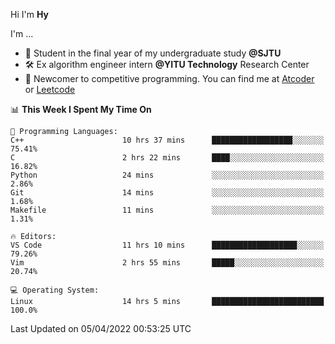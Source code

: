 Hi I'm **Hy**

I'm ...
- 📖 Student in the final year of my undergraduate study **@SJTU**
- 🛠️ Ex algorithm engineer intern **@YITU Technology** Research Center
- 🏅 Newcomer to competitive programming. You can find me at [Atcoder](https://atcoder.jp/users/Hy3) or [Leetcode](https://leetcode-cn.com/u/_hy3/)


<!--START_SECTION:waka-->
📊 **This Week I Spent My Time On** 

```text
💬 Programming Languages: 
C++                      10 hrs 37 mins      ██████████████████░░░░░░░   75.41% 
C                        2 hrs 22 mins       ████░░░░░░░░░░░░░░░░░░░░░   16.82% 
Python                   24 mins             ░░░░░░░░░░░░░░░░░░░░░░░░░   2.86% 
Git                      14 mins             ░░░░░░░░░░░░░░░░░░░░░░░░░   1.68% 
Makefile                 11 mins             ░░░░░░░░░░░░░░░░░░░░░░░░░   1.31%

🔥 Editors: 
VS Code                  11 hrs 10 mins      ███████████████████░░░░░░   79.26% 
Vim                      2 hrs 55 mins       █████░░░░░░░░░░░░░░░░░░░░   20.74%

💻 Operating System: 
Linux                    14 hrs 5 mins       █████████████████████████   100.0%

```


 Last Updated on 05/04/2022 00:53:25 UTC
<!--END_SECTION:waka-->

